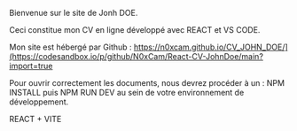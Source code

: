Bienvenue sur le site de Jonh DOE.

Ceci constitue mon CV en ligne développé avec REACT et VS CODE.

Mon site est hébergé par Github : https://n0xcam.github.io/CV_JOHN_DOE/](https://codesandbox.io/p/github/N0xCam/React-CV-JohnDoe/main?import=true

Pour ouvrir correctement les documents, nous devrez procéder à un : NPM INSTALL puis NPM RUN DEV au sein de votre environnement de développement.

REACT + VITE
